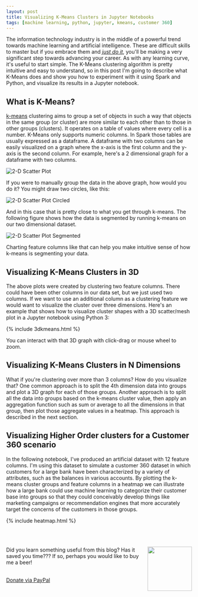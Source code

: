 ```yaml
---
layout: post
title: Visualizing K-Means Clusters in Jupyter Notebooks
tags: [machine learning, python, jupyter, kmeans, customer 360]
---
```


The information technology industry is in the middle of a powerful trend towards machine learning and artificial intelligence. These are difficult skills to master but if you embrace them and *[just do it](https://youtu.be/ZXsQAXx_ao0)*, you'll be making a very significant step towards advancing your career. As with any learning curve, it's useful to start simple. The K-Means clustering algorithm is pretty intuitive and easy to understand, so in this post I'm going to describe what K-Means does and show you how to experiment with it using Spark and Python, and visualize its results in a Jupyter notebook.

## What is K-Means?

[k-means](https://en.wikipedia.org/wiki/Cluster_analysis) clustering aims to group a set of objects in such a way that objects in the same group (or cluster) are more similar to each other than to those in other groups (clusters). It operates on a table of values where every cell is a number. K-Means only supports numeric columns. In Spark those tables are usually expressed as a dataframe. A dataframe with two columns can be easily visualized on a graph where the x-axis is the first column and the y-axis is the second column. For example, here's a 2 dimensional graph for a dataframe with two columns.

![2-D Scatter Plot](http://iandow.github.io/img/scatter-2d.png)

If you were to manually group the data in the above graph, how would you do it?  You might draw two circles, like this:

![2-D Scatter Plot Circled](http://iandow.github.io/img/scatter-2d-circled.png)

And in this case that is pretty close to what you get through k-means. The following figure shows how the data is segmented by running k-means on our two dimensional dataset.

![2-D Scatter Plot Segmented](http://iandow.github.io/img/scatter-2d-segments.png)

Charting feature columns like that can help you make intuitive sense of how k-means is segmenting your data. 

## Visualizing K-Means Clusters in 3D 

The above plots were created by clustering two feature columns.  There could have been other columns in our data set, but we just used two columns. If we want to use an additional column as a clustering feature we would want to visualize the cluster over three dimensions. Here's an example that shows how to visualize cluster shapes with a 3D scatter/mesh plot in a Jupyter notebook using Python 3:

{% include 3dkmeans.html %}

You can interact with that 3D graph with click-drag or mouse wheel to zoom.

## Visualizing K-Means Clusters in N Dimensions 

What if you're clustering over more than 3 columns? How do you visualize that? One common approach is to split the 4th dimension data into groups and plot a 3D graph for each of those groups.  Another approach is to split all the data into groups based on the k-means cluster value, then apply an aggregation function such as sum or average to all the dimensions in that group, then plot those aggregate values in a heatmap. This approach is described in the next section.

## Visualizing Higher Order clusters for a Customer 360 scenario

In the following notebook, I've produced an artificial dataset with 12 feature columns. I'm using this dataset to simulate a customer 360 dataset in which customers for a large bank have been characterized by a variety of attributes, such as the balances in various accounts. By plotting the k-means cluster groups and feature columns in a heatmap we can illustrate how a large bank could use machine learning to categorize their customer base into groups so that they could conceivably develop things like marketing campaigns or recommendation engines that more accurately target the concerns of the customers in those groups. 

{% include heatmap.html %}

<br><br>
<div class="main-explain-area padding-override jumbotron">
  <img src="http://iandow.github.io/img/paypal.png" width="120" style="margin-left: 15px" align="right">
  <p class="margin-override font-override">
  	Did you learn something useful from this blog? Has it saved you time??? If so, perhaps you would like to buy me a beer!</p>
  <br>
  <div id="paypalbtn">
    <a class="btn btn-primary btn" href="https://www.paypal.me/iandownard/3.5">Donate via PayPal</a>
  </div>
</div>